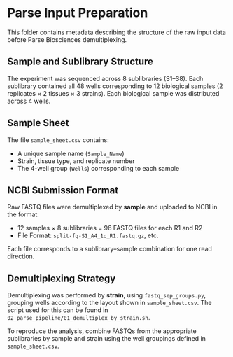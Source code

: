 # Parse Input Preparation

This folder contains metadata describing the structure of the raw input data before Parse Biosciences demultiplexing.

## Sample and Sublibrary Structure

The experiment was sequenced across 8 sublibraries (S1–S8). Each sublibrary contained all 48 wells corresponding to 12 biological samples (2 replicates × 2 tissues × 3 strains). Each biological sample was distributed across 4 wells.

## Sample Sheet

The file `sample_sheet.csv` contains:
- A unique sample name (`Sample_Name`)
- Strain, tissue type, and replicate number
- The 4-well group (`Wells`) corresponding to each sample

## NCBI Submission Format

Raw FASTQ files were demultiplexed by **sample** and uploaded to NCBI in the format:
- 12 samples × 8 sublibraries = 96 FASTQ files for each R1 and R2
- File Format: `split-fq-S1_A4_1o_R1.fastq.gz`, etc.

Each file corresponds to a sublibrary–sample combination for one read direction.

## Demultiplexing Strategy

Demultiplexing was performed by **strain**, using `fastq_sep_groups.py`, grouping wells according to the layout shown in `sample_sheet.csv`. The script used for this can be found in `02_parse_pipeline/01_demultiplex_by_strain.sh`.

To reproduce the analysis, combine FASTQs from the appropriate sublibraries by sample and strain using the well groupings defined in `sample_sheet.csv`.
